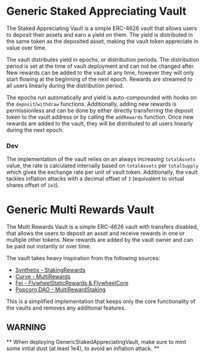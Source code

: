 # Generic Staked Appreciating Vault

The Staked Appreciating Vault is a simple ERC-4626 vault that allows users to deposit their assets and earn a yield on them. The yield is distributed in the same token as the deposited asset, making the vault token appreciate in value over time.

The vault distributes yield in epochs, or distribution periods. The distribution period is set at the time of vault deployment and can not be changed after. New rewards can be added to the vault at any time, however they will only start flowing at the beginning of the next epoch. Rewards are streamed to all users linearly during the distribution period.

The epochs run automatically and yield is auto-compounded with hooks on the `deposit`/`withdraw` functions. Additionally, adding new rewards is permissionless and can be done by either directly transferring the deposit token to the vault address or by calling the `addRewards` function. Once new rewards are added to the vault, they will be distributed to all users linearly during the next epoch.

### Dev

The implementation of the vault relies on an always increasing `totalAssets` value, the rate is calculated internally based on `totalAssets` per `totalSupply` which gives the exchange rate per unit of vault token. Additionally, the vault tackles inflation attacks with a decimal offset of `3` (equivalent to virtual shares offset of `1e3`).

# Generic Multi Rewards Vault

The Multi Rewards Vault is a simple ERC-4626 vault with transfers disabled, that allows the users to deposit an asset and receive rewards in one or multiple other tokens. New rewards are added by the vault owner and can be paid out instantly or over time.

The vault takes heavy inspiration from the following sources:

- [Synthetix - StakingRewards](https://github.com/Synthetixio/synthetix/blob/52d37c39632e9111250d4c68b5a1d973359135c3/contracts/StakingRewards.sol)
- [Curve - MultiRewards](https://github.com/curvefi/multi-rewards/blob/99995f90bd129bbe6b5a995daf6233fb79789e4e/contracts/MultiRewards.sol)
- [Fei - FlywheelStaticRewards & FlywheelCore](https://github.com/fei-protocol/flywheel-v2/blob/379c7385539034aac97bc18fc4189bf683e0805c/src/)
- [Popcorn DAO - MultiRewardStaking](https://github.com/Popcorn-Limited/contracts/blob/d029c413239735f58b0adcead11fdbe8f69a0e34/src/utils/MultiRewardStaking.sol)

This is a simplified implementation that keeps only the core functionality of the vaults and removes any additional features.

## WARNING

** When deploying GenericStakedAppreciatingVault, make sure to mint some initial dust (at least 1e4), to avoid an inflation attack. **
